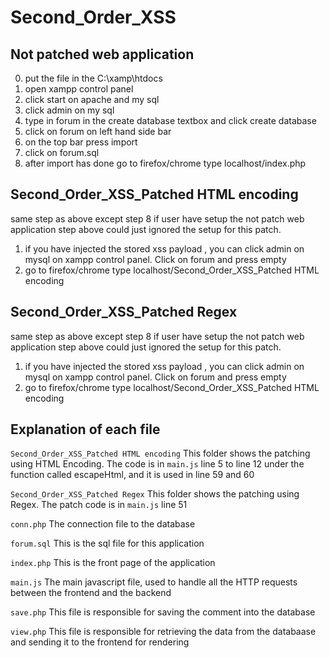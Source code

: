 # Second_Order_XSS
## Not patched web application
0. put the file in the C:\\xamp\\htdocs
1. open xampp control panel
2. click start on apache and my sql
3. click admin on my sql 
4. type in forum in the create database textbox and click create database
5. click on forum on left hand side bar
6. on the top bar press import
7. click on forum.sql
8. after import has done go to firefox/chrome type localhost/index.php

##  Second_Order_XSS_Patched HTML encoding
same step as above except step 8 if user have setup the not patch web application step above could just ignored the setup for this patch.
1. if you have injected the stored xss payload , you can click admin on mysql on xampp control panel. Click on  forum and press empty
2. go to firefox/chrome type localhost/Second_Order_XSS_Patched HTML encoding

## Second_Order_XSS_Patched Regex
same step as above except step 8 if user have setup the not patch web application step above could just ignored the setup for this patch.
1. if you have injected the stored xss payload , you can click admin on mysql on xampp control panel. Click on forum and press empty
2. go to firefox/chrome type localhost/Second_Order_XSS_Patched HTML encoding

## Explanation of each file

```Second_Order_XSS_Patched HTML encoding``` This folder shows the patching using HTML Encoding. The code is in ```main.js``` line 5 to line 12 under the function called escapeHtml, and it is used in line 59 and 60

```Second_Order_XSS_Patched Regex``` This folder shows the patching using Regex. The patch code is in ```main.js``` line 51

```conn.php``` The connection file to the database

```forum.sql``` This is the sql file for this application

```index.php``` This is the front page of the application

```main.js``` The main javascript file, used to handle all the HTTP requests between the frontend and the backend

```save.php``` This file is responsible for saving the comment into the database

```view.php``` This file is responsible for retrieving the data from the databaase and sending it to the frontend for rendering
